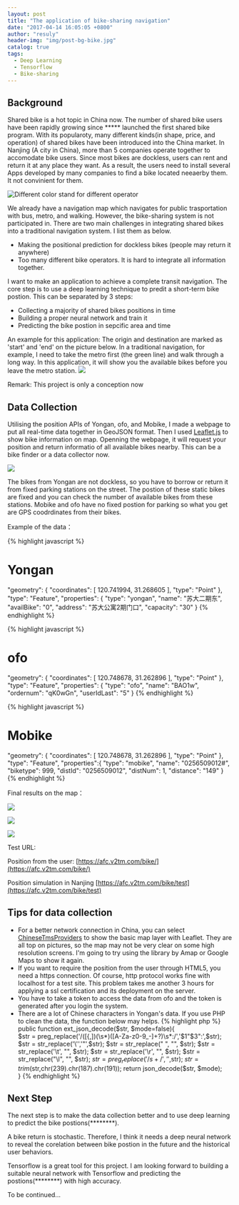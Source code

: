 ```yaml
---
layout: post
title: "The application of bike-sharing navigation"
date: "2017-04-14 16:05:05 +0800"
author: "resuly"
header-img: "img/post-bg-bike.jpg"
catalog: true
tags:
  - Deep Learning
  - Tensorflow
  - Bike-sharing
---
```


## Background

Shared bike is a hot topic in China now. The number of shared bike users have been rapidly growing since ***** launched the first shared bike program. With its popularoty, many different kinds(in shape, price, and operation) of shared bikes have been introduced into the China market. In Nanjing (A city in China), more than 5 companies operate together to accomodate bike users. Since most bikes are dockless, users can rent and return it at any place they want. As a result, the users need to install several Apps developed by many companies to find a bike located neeaerby them. It not convinient for them.

![Different color stand for different operator](/img/in_post/2017/04/bikes.jpg)

We already have a navigation map  which navigates for public trasportation with bus, metro, and walking. However, the bike-sharing system is not participated in. There are two main challenges in integrating shared bikes into a traditional navigation system. I list them as below.
- Making the positional prediction for dockless bikes (people may return it anywhere)
- Too many different bike operators. It is hard to integrate all information together.

I want to make an application to achieve a complete transit navigation. The core step is to use a deep learning technique to predit a short-term bike postion. This can be separated by 3 steps:
- Collecting a majority of shared bikes positions in time
- Building a proper neural network and train it
- Predicting the bike postion in sepcific area and time

An example for this application: The origin and destination are marked as 'start' and 'end' on the picture below. In a traditional navigation, for example, I need to take the metro first (the green line) and walk through a long way. In this application, it will show you the available bikes before you leave the metro station.
![](/img/in_post/2017/04/20170416154448.jpg)

Remark: This project is only a conception now

## Data Collection

Utilising the position APIs of Yongan, ofo, and Mobike, I made a webpage to put all real-time data together in GeoJSON format. Then I used [Leaflet.js](http://leafletjs.com/) to show bike information on map. Openning the webpage, it will request your position and return informatio of all available bikes nearby. This can be a bike finder or a data collector now.

[![](/img/in_post/2017/04/3bikes.jpg)](/img/in_post/2017/04/3bikes.jpg)

The bikes from Yongan are not dockless, so you have to borrow or return it from fixed parking stations on the street. The postion of these static bikes are fixed and you can check the number of available bikes from these stations. Mobike and ofo have no fixed postion for parking so what you get are GPS coodrdinates from their bikes.

Example of the data：

{% highlight javascript %}
# Yongan
"geometry": {
  "coordinates": [
    120.741994,
    31.268605
  ],
  "type": "Point"
},
"type": "Feature",
"properties": {
  "type": "yongan",
  "name": "苏大二期东",
  "availBike": "0",
  "address": "苏大公寓2期门口",
  "capacity": "30"
}
{% endhighlight %}

{% highlight javascript %}
# ofo
"geometry": {
  "coordinates": [
    120.748678,
    31.262896
  ],
  "type": "Point"
},
"type": "Feature",
"properties": {
  "type": "ofo",
  "name": "BAO1w",
  "ordernum": "qK0wGn",
  "userIdLast": "5"
}
{% endhighlight %}

{% highlight javascript %}
# Mobike
"geometry": {
  "coordinates": [
    120.748678,
    31.262896
  ],
  "type": "Point"
},
"type": "Feature",
"properties":{
  "type": "mobike",
  "name": "0256509012#",
  "biketype": 999,
  "distId": "0256509012",
  "distNum": 1,
  "distance": "149"
}
{% endhighlight %}

Final results on the map：

![](/img/in_post/2017/04/2.jpg)

![](/img/in_post/2017/04/3.png)

![](/img/in_post/2017/04/4.png)


Test URL:

Position from the user:
[https://afc.v2tm.com/bike/](https://afc.v2tm.com/bike/)

Position simulation in Nanjing
[https://afc.v2tm.com/bike/test](https://afc.v2tm.com/bike/test)

## Tips for data collection

- For a better network connection in China, you can select [ChineseTmsProviders](https://github.com/htoooth/Leaflet.ChineseTmsProviders) to show the basic map layer with Leaflet. They are all top on pictures, so the map may not be very clear on some high resolution screens. I'm going to try using the library by Amap or Google Maps to show it again.
- If you want to require the position from the user through HTML5, you need a https connection. Of course, http protocol works fine with localhost for a test site. This problem takes me another 3 hours for applying a ssl certification and its deployment on the server.
- You have to take a token to access the data from ofo and the token is generated after you login the system.
- There are a lot of Chinese characters in Yongan's data. If you use PHP to clean the data, the function below may helps.
{% highlight php %}
public function ext_json_decode($str, $mode=false){  
    $str = preg_replace('/([{,])(\s*)([A-Za-z0-9_\-]+?)\s*:/','$1"$3":',$str);
    $str = str_replace('\'','"',$str);
    $str = str_replace(" ", "", $str);
    $str = str_replace('\t', "", $str);
    $str = str_replace('\r', "", $str);
    $str = str_replace("\l", "", $str);
    $str = preg_replace('/s+/', '',$str);
    $str = trim($str,chr(239).chr(187).chr(191));
    return json_decode($str, $mode);  
}
{% endhighlight %}


## Next Step

The next step is to make the data collection better and to use deep learning to predict the bike postions(********).

A bike return is stochastic. Therefore, I think it needs a deep neural network to reveal the corelation between bike postion in the future and the historical user behaviors.

Tensorflow is a great tool for this project. I am looking forward to building a suitable neural network with Tensorflow and predicting the postions(********) with high accuracy.

To be continued...
